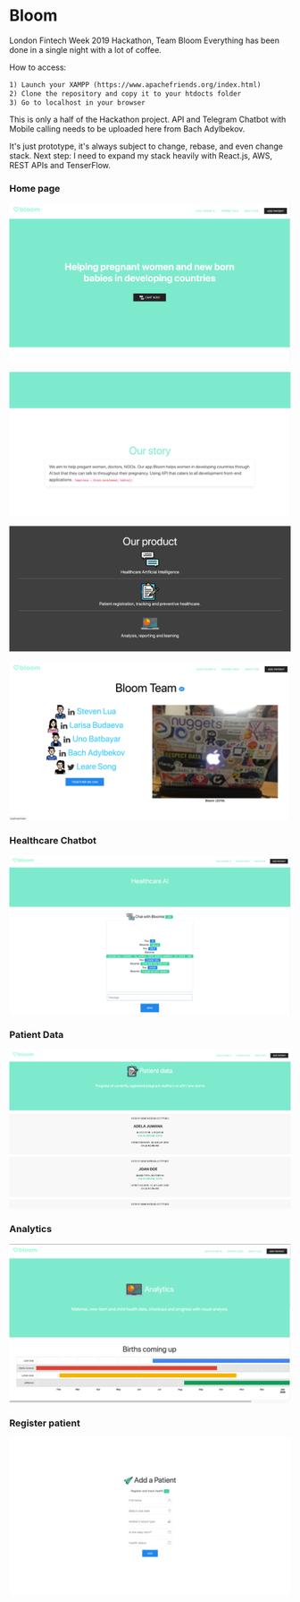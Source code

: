 # Bloom
London Fintech Week 2019 Hackathon, Team Bloom
Everything has been done in a single night with a lot of coffee.

How to access:
```
1) Launch your XAMPP (https://www.apachefriends.org/index.html)
2) Clone the repository and copy it to your htdocts folder
3) Go to localhost in your browser
```
This is only a half of the Hackathon project. API and Telegram Chatbot with Mobile calling needs to be uploaded here from  Bach Adylbekov.

It's just prototype, it's always subject to change, rebase, and even change stack.
Next step: I need to expand my stack heavily with React.js, AWS, REST APIs and TenserFlow.

### Home page
![alt text](https://github.com/unobatbayar/Bloom/blob/master/Images/b.png)

![alt text](https://github.com/unobatbayar/Bloom/blob/master/Images/aa.png)

![alt text](https://github.com/unobatbayar/Bloom/blob/master/Images/c2.png)

![alt text](https://github.com/unobatbayar/Bloom/blob/master/Images/c.png)

### Healthcare Chatbot

![alt text](https://github.com/unobatbayar/Bloom/blob/master/Images/d.png)

### Patient Data

![alt text](https://github.com/unobatbayar/Bloom/blob/master/Images/e.png)

### Analytics

![alt text](https://github.com/unobatbayar/Bloom/blob/master/Images/f.png)

### Register patient

![alt text](https://github.com/unobatbayar/Bloom/blob/master/Images/g.png)


